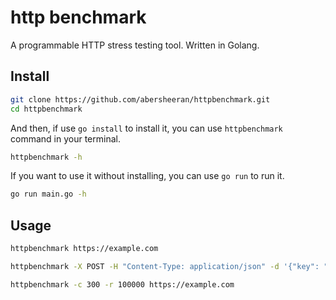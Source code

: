 # http benchmark

A programmable HTTP stress testing tool. Written in Golang.

## Install

```bash
git clone https://github.com/abersheeran/httpbenchmark.git
cd httpbenchmark
```

And then, if use `go install` to install it, you can use `httpbenchmark` command in your terminal.

```bash
httpbenchmark -h
```

If you want to use it without installing, you can use `go run` to run it.

```bash
go run main.go -h
```

## Usage

```bash
httpbenchmark https://example.com
```

```bash
httpbenchmark -X POST -H "Content-Type: application/json" -d '{"key": "value"}' https://httpbin.org/post
```

```bash
httpbenchmark -c 300 -r 100000 https://example.com
```
